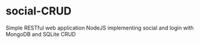 # social-CRUD
Simple RESTful web application NodeJS implementing social and login with MongoDB and SQLite CRUD
